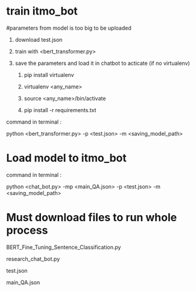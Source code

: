 # train itmo_bot
#parameters from model is too big to be uploaded
1. download test.json

2. train with <bert_transformer.py>

3. save the parameters and load it in chatbot to acticate
   (if no virtualenv)
   1) pip install virtualenv
   
   2) virtualenv <any_name>
   
   3) source <any_name>/bin/activate
   
   4) pip install -r requirements.txt

command in terminal :

python <bert_transformer.py> -p <test.json> -m <saving_model_path>



# Load model to itmo_bot
command in terminal :

python <chat_bot.py> -mp <main_QA.json> -p <test.json> -m <saving_model_path>


# Must download files to run whole process

BERT_Fine_Tuning_Sentence_Classification.py

research_chat_bot.py

test.json

main_QA.json
